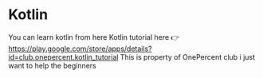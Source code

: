 # Kotlin
You can learn kotlin from here
Kotlin tutorial here 👉 https://play.google.com/store/apps/details?id=club.onepercent.kotlin_tutorial
This is property of OnePercent club i just want to help the beginners
